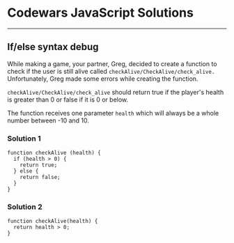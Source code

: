 # Codewars JavaScript Solutions

---

## If/else syntax debug

While making a game, your partner, Greg, decided to create a function to check if the user is still alive called `checkAlive/CheckAlive/check_alive.` Unfortunately, Greg made some errors while creating the function.

`checkAlive/CheckAlive/check_alive` should return true if the player's health is greater than 0 or false if it is 0 or below.

The function receives one parameter `health` which will always be a whole number between -10 and 10.

### Solution 1

```
function checkAlive (health) {
  if (health > 0) {
    return true;
  } else {
    return false;
  }
}
```

### Solution 2

```
function checkAlive(health) {
  return health > 0;
}
```
